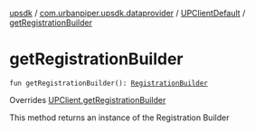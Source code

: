 [upsdk](../../index.md) / [com.urbanpiper.upsdk.dataprovider](../index.md) / [UPClientDefault](index.md) / [getRegistrationBuilder](./get-registration-builder.md)

# getRegistrationBuilder

`fun getRegistrationBuilder(): `[`RegistrationBuilder`](../-registration-builder/index.md)

Overrides [UPClient.getRegistrationBuilder](../-u-p-client/get-registration-builder.md)

This method returns an instance of the Registration Builder

